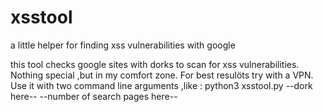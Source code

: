 # xsstool
a little helper for finding xss vulnerabilities with google

this tool checks google sites with dorks to scan for xss vulnerabilities.
Nothing special ,but in my comfort zone.
For best resulöts try with a VPN.
Use it with two command line arguments ,like : python3 xsstool.py --dork here-- --number of search pages here--

